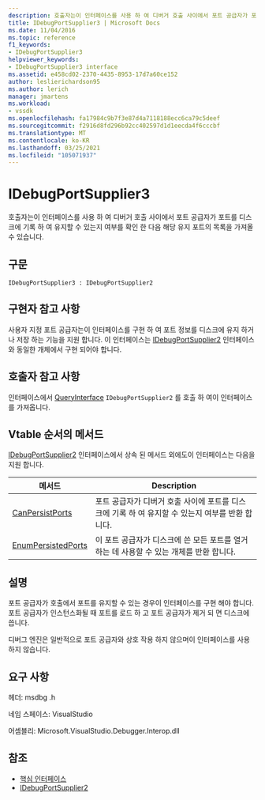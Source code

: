 ```yaml
---
description: 호출자는이 인터페이스를 사용 하 여 디버거 호출 사이에서 포트 공급자가 포트를 디스크에 기록 하 여 유지할 수 있는지 여부를 확인 한 다음 해당 유지 포트의 목록을 가져올 수 있습니다.
title: IDebugPortSupplier3 | Microsoft Docs
ms.date: 11/04/2016
ms.topic: reference
f1_keywords:
- IDebugPortSupplier3
helpviewer_keywords:
- IDebugPortSupplier3 interface
ms.assetid: e458cd02-2370-4435-8953-17d7a60ce152
author: leslierichardson95
ms.author: lerich
manager: jmartens
ms.workload:
- vssdk
ms.openlocfilehash: fa17984c9b7f3e87d4a7118188ecc6ca79c5deef
ms.sourcegitcommit: f2916d8fd296b92cc402597d1d1eecda4f6cccbf
ms.translationtype: MT
ms.contentlocale: ko-KR
ms.lasthandoff: 03/25/2021
ms.locfileid: "105071937"
---
```

# <a name="idebugportsupplier3"></a>IDebugPortSupplier3
호출자는이 인터페이스를 사용 하 여 디버거 호출 사이에서 포트 공급자가 포트를 디스크에 기록 하 여 유지할 수 있는지 여부를 확인 한 다음 해당 유지 포트의 목록을 가져올 수 있습니다.

## <a name="syntax"></a>구문

```
IDebugPortSupplier3 : IDebugPortSupplier2
```

## <a name="notes-for-implementers"></a>구현자 참고 사항
 사용자 지정 포트 공급자는이 인터페이스를 구현 하 여 포트 정보를 디스크에 유지 하거나 저장 하는 기능을 지원 합니다. 이 인터페이스는 [IDebugPortSupplier2](../../../extensibility/debugger/reference/idebugportsupplier2.md) 인터페이스와 동일한 개체에서 구현 되어야 합니다.

## <a name="notes-for-callers"></a>호출자 참고 사항
 인터페이스에서 [QueryInterface](/cpp/atl/queryinterface) `IDebugPortSupplier2` 를 호출 하 여이 인터페이스를 가져옵니다.

## <a name="methods-in-vtable-order"></a>Vtable 순서의 메서드
 [IDebugPortSupplier2](../../../extensibility/debugger/reference/idebugportsupplier2.md) 인터페이스에서 상속 된 메서드 외에도이 인터페이스는 다음을 지원 합니다.

|메서드|Description|
|------------|-----------------|
|[CanPersistPorts](../../../extensibility/debugger/reference/idebugportsupplier3-canpersistports.md)|포트 공급자가 디버거 호출 사이에 포트를 디스크에 기록 하 여 유지할 수 있는지 여부를 반환 합니다.|
|[EnumPersistedPorts](../../../extensibility/debugger/reference/idebugportsupplier3-enumpersistedports.md)|이 포트 공급자가 디스크에 쓴 모든 포트를 열거 하는 데 사용할 수 있는 개체를 반환 합니다.|

## <a name="remarks"></a>설명
 포트 공급자가 호출에서 포트를 유지할 수 있는 경우이 인터페이스를 구현 해야 합니다. 포트 공급자가 인스턴스화될 때 포트를 로드 하 고 포트 공급자가 제거 되 면 디스크에 씁니다.

 디버그 엔진은 일반적으로 포트 공급자와 상호 작용 하지 않으며이 인터페이스를 사용 하지 않습니다.

## <a name="requirements"></a>요구 사항
 헤더: msdbg .h

 네임 스페이스: VisualStudio

 어셈블리: Microsoft.VisualStudio.Debugger.Interop.dll

## <a name="see-also"></a>참조
- [핵심 인터페이스](../../../extensibility/debugger/reference/core-interfaces.md)
- [IDebugPortSupplier2](../../../extensibility/debugger/reference/idebugportsupplier2.md)
